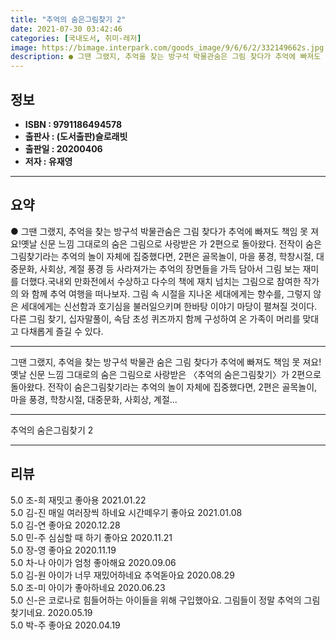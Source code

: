 ```yaml
---
title: "추억의 숨은그림찾기 2"
date: 2021-07-30 03:42:46
categories: [국내도서, 취미-레저]
image: https://bimage.interpark.com/goods_image/9/6/6/2/332149662s.jpg
description: ● 그땐 그랬지, 추억을 찾는 방구석 박물관숨은 그림 찾다가 추억에 빠져도 책임 못 져요!옛날 신문 느낌 그대로의 숨은 그림으로 사랑받은 가 2편으로 돌아왔다. 전작이 숨은그림찾기라는 추억의 놀이 자체에 집중했다면, 2편은 골목놀이, 마을 풍경, 학창시절, 대중문화, 사회상, 계절 풍
---
```


## **정보**

- **ISBN : 9791186494578**
- **출판사 : (도서출판)슬로래빗**
- **출판일 : 20200406**
- **저자 : 유재영**

------



## **요약**

●  그땐 그랬지, 추억을 찾는 방구석 박물관숨은 그림 찾다가 추억에 빠져도 책임 못 져요!옛날 신문 느낌 그대로의 숨은 그림으로 사랑받은 가 2편으로 돌아왔다. 전작이 숨은그림찾기라는 추억의 놀이 자체에 집중했다면, 2편은 골목놀이, 마을 풍경, 학창시절, 대중문화, 사회상, 계절 풍경 등 사라져가는 추억의 장면들을 가득 담아서 그림 보는 재미를 더했다.국내외 만화전에서 수상하고 다수의 책에 재치 넘치는 그림으로 참여한 작가의 와 함께 추억 여행을 떠나보자. 그림 속 시절을 지나온 세대에게는 향수를, 그렇지 않은 세대에게는 신선함과 호기심을 불러일으키며 한바탕 이야기 마당이 펼쳐질 것이다. 다른 그림 찾기, 십자말풀이, 속담 초성 퀴즈까지 함께 구성하여 온 가족이 머리를 맞대고 다채롭게 즐길 수 있다.

------

그땐 그랬지, 추억을 찾는 방구석 박물관
숨은 그림 찾다가 추억에 빠져도 책임 못 져요!옛날 신문 느낌 그대로의 숨은 그림으로 사랑받은 〈추억의 숨은그림찾기〉가 2편으로 돌아왔다. 전작이 숨은그림찾기라는 추억의 놀이 자체에 집중했다면, 2편은 골목놀이, 마을 풍경, 학창시절, 대중문화, 사회상, 계절... 

------


추억의 숨은그림찾기 2 

------


## **리뷰** 

5.0 조-희 재밋고 좋아용 2021.01.22 <br/>5.0 김-진 매일 여러장씩 하네요 시간떼우기 좋아요 2021.01.08 <br/>5.0 김-연 좋아요 2020.12.28 <br/>5.0 민-주 심심할 때 하기 좋아요 2020.11.21 <br/>5.0 장-영 좋아요 2020.11.19 <br/>5.0 차-나 아이가 엄청 좋아해요 2020.09.06 <br/>5.0 김-원 아이가 너무 재밌어하네요 추억돋아요 2020.08.29 <br/>5.0 조-미 아이가 좋아하네요 2020.06.23 <br/>5.0 신-은 코로나로 힘들어하는 아이들을 위해 구입했아요. 그림들이 정말 추억의 그림찾기네요. 2020.05.19 <br/>5.0 박-주 좋아요 2020.04.19 <br/>